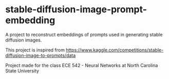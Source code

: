 # stable-diffusion-image-prompt-embedding
A project to reconstruct embeddings of prompts used in generating stable diffusion images.


This project is inspired from https://www.kaggle.com/competitions/stable-diffusion-image-to-prompts/data

Project made for the class ECE 542 - Neural Networks at North Carolina State University
